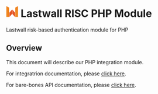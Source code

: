 # ![Lastwall Logo](logo.png) Lastwall RISC PHP Module

Lastwall risk-based authentication module for PHP

## Overview

This document will describe our PHP integration module.

For integratrion documentation, please [click here](Integration.md).

For bare-bones API documentation, please [click here](API.md).
